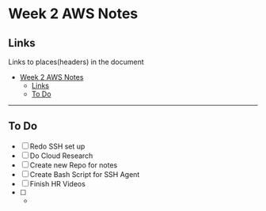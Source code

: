 # Week 2 AWS Notes 

## Links
Links to places(headers) in the document
- [Week 2 AWS Notes](#week-2-aws-notes)
  - [Links](#links)
  - [To Do](#to-do)
_____


## To Do

* [ ] Redo SSH set up
* [ ] Do Cloud Research
* [ ] Create new Repo for notes
* [ ] Create Bash Script for SSH Agent
* [ ] Finish HR Videos
* [ ] -